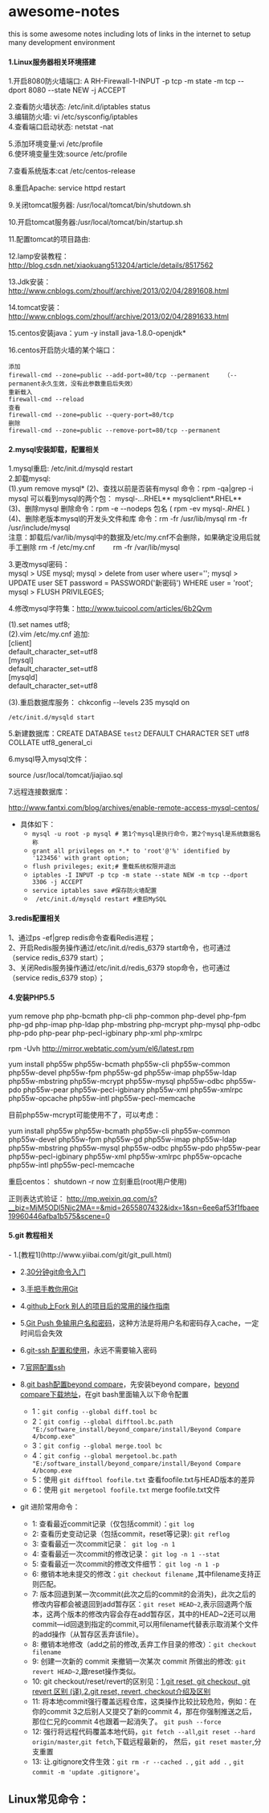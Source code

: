 # awesome-notes
this is some awesome notes including lots of links in the internet to setup many development environment


<h4>1.Linux服务器相关环境搭建</h4>
1.开启8080防火墙端口:  A RH-Firewall-1-INPUT -p tcp -m state -m tcp --dport 8080 --state NEW -j ACCEPT  

2.查看防火墙状态:   /etc/init.d/iptables status  
3.编辑防火墙:   vi /etc/sysconfig/iptables   
4.查看端口启动状态:   netstat -nat                 

5.添加环境变量:vi /etc/profile     
6.使环境变量生效:source /etc/profile 

7.查看系统版本:cat /etc/centos-release 

8.重启Apache: service httpd restart 



9.关闭tomcat服务器: /usr/local/tomcat/bin/shutdown.sh 

10.开启tomcat服务器:/usr/local/tomcat/bin/startup.sh 

11.配置tomcat的项目路由:<Context path="/mayi" docBase="${catalina.home}/webapps/mayi/WebRoot" reloadable="true"/> 

12.lamp安装教程：http://blog.csdn.net/xiaokuang513204/article/details/8517562

13.Jdk安装：http://www.cnblogs.com/zhoulf/archive/2013/02/04/2891608.html

14.tomcat安装：http://www.cnblogs.com/zhoulf/archive/2013/02/04/2891633.html

15.centos安装java：yum -y install java-1.8.0-openjdk*

16.centos开启防火墙的某个端口：
```
添加
firewall-cmd --zone=public --add-port=80/tcp --permanent    （--permanent永久生效，没有此参数重启后失效）
重新载入
firewall-cmd --reload
查看
firewall-cmd --zone=public --query-port=80/tcp
删除
firewall-cmd --zone=public --remove-port=80/tcp --permanent
```

<h4>2.mysql安装卸载，配置相关</h4>

1.mysql重启: /etc/init.d/mysqld restart  
2.卸载mysql:<br>
(1).yum remove mysql*
(2)、查找以前是否装有mysql
	命令：rpm -qa|grep -i mysql
	可以看到mysql的两个包：
	mysql-*..*.RHEL**
	mysqlclient*.RHEL**<br>
(3)、删除mysql
	删除命令：rpm -e --nodeps 包名
	( rpm -ev mysql-*.RHEL* )<br>
(4)、删除老版本mysql的开发头文件和库
	命令：rm -fr /usr/lib/mysql
	rm -fr /usr/include/mysql<br>
	注意：卸载后/var/lib/mysql中的数据及/etc/my.cnf不会删除，如果确定没用后就手工删除
	rm -f /etc/my.cnf
　　	rm -fr /var/lib/mysql

3.更改mysql密码：<br>
mysql > USE mysql;
mysql > delete from user where user=''; 
mysql > UPDATE user SET password = PASSWORD('新密码') WHERE user = 'root'; 
mysql > FLUSH PRIVILEGES;

4.修改mysql字符集：http://www.tuicool.com/articles/6b2Qvm

(1).set names utf8;<br>
(2).vim /etc/my.cnf 追加:<br>
	[client]<br>
	default_character_set=utf8<br>
	[mysql]<br>
	default_character_set=utf8<br>
	[mysqld]<br>
	default_character_set=utf8
	
(3).重启数据库服务：
	chkconfig --levels 235 mysqld on

	/etc/init.d/mysqld start

5.新建数据库：CREATE DATABASE `test2` DEFAULT CHARACTER SET utf8 COLLATE utf8_general_ci

6.mysql导入mysql文件：

source /usr/local/tomcat/jiajiao.sql

7.远程连接数据库：

http://www.fantxi.com/blog/archives/enable-remote-access-mysql-centos/
- 具体如下：
	- ``` mysql -u root -p mysql # 第1个mysql是执行命令，第2个mysql是系统数据名称 ```
	- ``` grant all privileges on *.* to 'root'@'%' identified by '123456' with grant option; ```
	- ``` flush privileges; exit;# 重载系统权限并退出 ```
	- ``` iptables -I INPUT -p tcp -m state --state NEW -m tcp --dport 3306 -j ACCEPT ```
	- ``` service iptables save #保存防火墙配置 ```
	- ``` /etc/init.d/mysqld restart #重启MySQL```

<h4>3.redis配置相关</h4>

1、通过ps -ef|grep redis命令查看Redis进程；<br>
2、开启Redis服务操作通过/etc/init.d/redis_6379 start命令，也可通过（service redis_6379 start）；<br>
3、关闭Redis服务操作通过/etc/init.d/redis_6379 stop命令，也可通过（service redis_6379 stop）；<br>



<h4>4.安装PHP5.5</h4>

yum remove php  php-bcmath php-cli php-common  php-devel php-fpm    php-gd php-imap  php-ldap php-mbstring php-mcrypt php-mysql   php-odbc   php-pdo   php-pear  php-pecl-igbinary  php-xml php-xmlrpc
 
rpm -Uvh http://mirror.webtatic.com/yum/el6/latest.rpm
  
yum install php55w  php55w-bcmath php55w-cli php55w-common  php55w-devel php55w-fpm    php55w-gd php55w-imap  php55w-ldap php55w-mbstring php55w-mcrypt php55w-mysql   php55w-odbc   php55w-pdo   php55w-pear  php55w-pecl-igbinary  php55w-xml php55w-xmlrpc php55w-opcache php55w-intl php55w-pecl-memcache

目前php55w-mcrypt可能使用不了，可以考虑：


yum install php55w  php55w-bcmath php55w-cli php55w-common  php55w-devel php55w-fpm    php55w-gd php55w-imap  php55w-ldap php55w-mbstring php55w-mysql   php55w-odbc   php55w-pdo   php55w-pear  php55w-pecl-igbinary  php55w-xml php55w-xmlrpc php55w-opcache php55w-intl php55w-pecl-memcache


重启centos：
shutdown -r now 立刻重启(root用户使用)

正则表达式验证：
http://mp.weixin.qq.com/s?__biz=MjM5ODI5Njc2MA==&mid=2655807432&idx=1&sn=6ee6af53f1fbaee19960446afba1b575&scene=0

<h4>5.git 教程相关</h4>
- 1.[教程1](http://www.yiibai.com/git/git_pull.html)

- 2.[30分钟git命令入门](http://mp.weixin.qq.com/s?__biz=MjM5OTA1MDUyMA==&mid=2655436216&idx=1&sn=07cb1ceab6cf16fdf311d801739563b3&scene=23&srcid=0629eCqdpgkfEhljVPB6Iork#rd)

- 3.[手把手教你用Git](http://mp.weixin.qq.com/s?__biz=MjM5OTA1MDUyMA==&mid=403636269&idx=2&sn=62d8327286c6ca8bd8898f51755ecdba&scene=21#wechat_redirect)

- 4.[github上Fork 别人的项目后的常用的操作指南](http://it.taocms.org/10/5831.htm)

- 5.[Git Push 免输用户名和密码](http://www.jianshu.com/p/f54053afecf2)，这种方法是将用户名和密码存入cache，一定时间后会失效

- 6.[git-ssh 配置和使用](https://segmentfault.com/a/1190000002645623)，永远不需要输入密码

- 7.[官网配置ssh](https://help.github.com/articles/generating-an-ssh-key/)

- 8.[git bash配置beyond compare](http://www.scootersoftware.com/support.php?zz=kb_vcs#gitwindows)，先安装beyond compare，[beyond compare下载地址](http://www.scootersoftware.com/download.php)，在git bash里面输入以下命令配置
	- 1：``` git config --global diff.tool bc ```
	- 2：``` git config --global difftool.bc.path "E:/software_install/beyond_compare/install/Beyond Compare 4/bcomp.exe" ```
	- 3：``` git config --global merge.tool bc ```
	- 4：``` git config --global mergetool.bc.path "E:/software_install/beyond_compare/install/Beyond Compare 4/bcomp.exe ```
	- 5：使用 ``` git difftool foofile.txt ``` 查看foofile.txt与HEAD版本的差异
	- 6：使用 ``` git mergetool foofile.txt ``` merge foofile.txt文件
	
- git 进阶常用命令：
	- 1: 查看最近commit记录（仅包括commit）：``` git log ```
	- 2: 查看历史变动记录（包括commit，reset等记录): ``` git reflog ```	
	- 3: 查看最近一次commit记录：``` git log -n 1```
	- 4: 查看最近一次commit的修改记录： ``` git log -n 1 --stat ```
	- 5: 查看最近一次commit的修改文件细节： ``` git log -n 1 -p ```
	- 6: 撤销本地未提交的修改：``` git checkout filename ``` ,其中filename支持正则匹配。
	- 7: 版本回退到某一次commit(此次之后的commit的会消失)，此次之后的修改内容都会被退回到add暂存区：``` git reset HEAD~2 ```,表示回退两个版本，这两个版本的修改内容会存在add暂存区，其中的HEAD~2还可以用commit—id回退到指定的commit,可以用filename代替表示取消某个文件的add操作（从暂存区丢弃该file）。
	- 8: 撤销本地修改（add之前的修改,丢弃工作目录的修改）：``` git checkout filename ```
	- 9: 创建一次新的 commit 来撤销一次某次 commit 所做出的修改: ``` git revert HEAD~2 ```,跟reset操作类似。
	- 10: git checkout/reset/revert的区别见：[1.git reset, git checkout, git revert 区别 (译)](http://www.tuicool.com/articles/aiAnuuz),[2.git reset, revert, checkout介绍及区别](http://chuansong.me/n/293582251542)
	- 11: 将本地commit强行覆盖远程仓库，这类操作比较比较危险，例如：在你的commit 3之后别人又提交了新的commit 4，那在你强制推送之后，那位仁兄的commit 4也跟着一起消失了。 ``` git push --force ```
	- 12: 强行将远程代码覆盖本地代码，``` git fetch --all ```,``` git reset --hard origin/master ```,``` git fetch ```,下载远程最新的， 然后，``` git reset master ```,分支重置
	- 13: 让.gitignore文件生效：``` git rm -r --cached . ``` , ``` git add . ``` , ``` git commit -m 'update .gitignore' ```。
	
## Linux常见命令：
